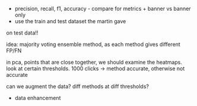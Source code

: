 - precision, recall, f1, accuracy - compare for metrics + banner vs banner only
- use the train and test dataset the martin gave

on test data!!

idea: majority voting ensemble method, as each method gives different FP/FN


in pca, points that are close together, we should examine the heatmaps. look at certain thresholds. 1000 clicks -> method accurate, otherwise not accurate

can we augment the data? diff methods at diff thresholds?

- data enhancement
